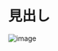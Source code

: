 # 見出し
![image](https://github.com/otenkiwork/otenki_sample_public/assets/154579826/1afd85e7-8079-43d4-a12a-fc28b60c1ac2)
